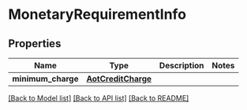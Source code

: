 # MonetaryRequirementInfo

## Properties
Name | Type | Description | Notes
------------ | ------------- | ------------- | -------------
**minimum_charge** | [**AotCreditCharge**](AotCreditCharge.md) |  | 

[[Back to Model list]](../README.md#documentation-for-models) [[Back to API list]](../README.md#documentation-for-api-endpoints) [[Back to README]](../README.md)


